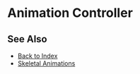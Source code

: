 # Animation Controller

<!-- PAGE IS TODO -->

## See Also

* [Back to Index](../../../index.md)
* [Skeletal Animations](../skeletal-animation-overview.md)